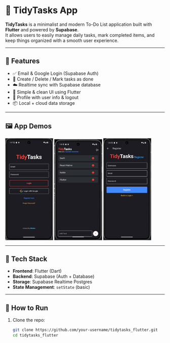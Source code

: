 # 📱 TidyTasks App

**TidyTasks** is a minimalist and modern To-Do List application built with **Flutter** and powered by **Supabase**.  
It allows users to easily manage daily tasks, mark completed items, and keep things organized with a smooth user experience.

---

## 🚀 Features

- ✅ Email & Google Login (Supabase Auth)
- 📝 Create / Delete / Mark tasks as done
- ☁️ Realtime sync with Supabase database
- 🎨 Simple & clean UI using Flutter
- 👤 Profile with user info & logout
- 📦 Local + cloud data storage

---

## 🖼️ App Demos

<p float="left">
  <img src="screenshots/login_demo.png" width="30%" alt="Login Screen" />
  <img src="screenshots/tasks_demo.png" width="30%" alt="To-Do List" />
  <img src="screenshots/register_demo.png" width="30%" alt="Register Page" />
</p>

---

## 📂 Tech Stack

- **Frontend**: Flutter (Dart)
- **Backend**: Supabase (Auth + Database)
- **Storage**: Supabase Realtime Postgres
- **State Management**: `setState` (basic)

---

## 🧪 How to Run

1. Clone the repo:
   ```bash
   git clone https://github.com/your-username/tidytasks_flutter.git
   cd tidytasks_flutter

